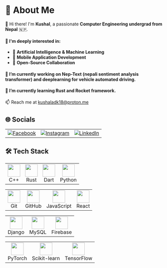 # 💫 About Me

👋 Hi there! I'm **Kushal**, a passionate **Computer Engineering undergrad from Nepal** 🇳🇵.

#### 🎯 I'm deeply interested in: 
- 🤖 **Artificial Intelligence & Machine Learning**
- 📱 **Mobile Application Development**
- 🧩 **Open-Source Collaboration**
  
#### 🔭 I’m currently working on Nep-Text (nepali sentiment analysis transformer) and deeplearning for vehicle automated driving.
#### 🌱 I’m currently learning Rust and Rocket framework.

📫 Reach me at kushaladk18@proton.me



## 🌐 Socials

<table>
  <tr align="center">
    <td>
      <a href="https://www.facebook.com/profile.php?id=100079472226548" target="_blank">
        <img src="https://img.shields.io/badge/Facebook-%231877F2.svg?logo=Facebook&logoColor=white" alt="Facebook"/>
      </a>
    </td>
    <td>
      <a href="https://www.instagram.com/kuusall/" target="_blank">
        <img src="https://img.shields.io/badge/Instagram-%23E4405F.svg?logo=Instagram&logoColor=white" alt="Instagram"/>
      </a>
    </td>
    <td>
      <a href="https://www.linkedin.com/in/kuusall/" target="_blank">
        <img src="https://img.shields.io/badge/LinkedIn-%230077B5.svg?logo=linkedin&logoColor=white" alt="LinkedIn"/>
      </a>
    </td>
  </tr>
</table>


## 🛠 Tech Stack

<!-- Row 1 -->
<table>
  <tr align="center">
    <td><img src="https://cdn.jsdelivr.net/gh/devicons/devicon/icons/cplusplus/cplusplus-original.svg" width="40" height="40"/><br/>C++</td>
    <td><img src="https://cdn.jsdelivr.net/gh/devicons/devicon/icons/rust/rust-original.svg" width="40" height="40"/><br/>Rust</td>
    <td><img src="https://cdn.jsdelivr.net/gh/devicons/devicon/icons/dart/dart-original.svg" width="40" height="40"/><br/>Dart</td>
    <td><img src="https://cdn.jsdelivr.net/gh/devicons/devicon/icons/python/python-original.svg" width="40" height="40"/><br/>Python</td>
  </tr>
</table>

<!-- Row 2 -->

<table>
  <tr align="center">
    <td><img src="https://cdn.jsdelivr.net/gh/devicons/devicon/icons/git/git-original.svg" width="40" height="40"/><br/>Git</td>
    <td><img src="https://cdn.jsdelivr.net/gh/devicons/devicon/icons/github/github-original.svg" width="40" height="40"/><br/>GitHub</td>
    <td><img src="https://cdn.jsdelivr.net/gh/devicons/devicon/icons/javascript/javascript-original.svg" width="40" height="40"/><br/>JavaScript
    </td><td><img src="https://cdn.jsdelivr.net/gh/devicons/devicon/icons/react/react-original.svg" width="40" height="40"/><br/>React</td>

<!-- Row 3 -->


<table>
  <tr align="center">
    <td><img src="https://cdn.jsdelivr.net/gh/devicons/devicon/icons/django/django-plain.svg" width="40" height="40"/><br/>Django</td>
    <td><img src="https://cdn.jsdelivr.net/gh/devicons/devicon/icons/mysql/mysql-original.svg" width="40" height="40"/><br/>MySQL</td>
    <td><img src="https://cdn.jsdelivr.net/gh/devicons/devicon/icons/firebase/firebase-plain.svg" width="40" height="40"/><br/>Firebase</td>
  </tr>
</table>
<!-- Row 4 -->
<table>
  <tr align="center">
    <td><img src="https://cdn.jsdelivr.net/gh/devicons/devicon/icons/pytorch/pytorch-original.svg" width="40" height="40"/><br/>PyTorch</td>
    <td><img src="https://upload.wikimedia.org/wikipedia/commons/0/05/Scikit_learn_logo_small.svg" width="40" height="40"/><br/>Scikit-learn</td>
    <td><img src="https://cdn.jsdelivr.net/gh/devicons/devicon/icons/tensorflow/tensorflow-original.svg" width="40" height="40"/><br/>TensorFlow</td>
  </tr>
</table>

  </tr>
</table>

